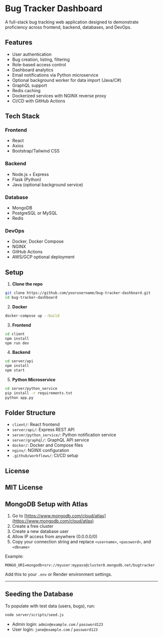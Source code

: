 
# Bug Tracker Dashboard

A full-stack bug tracking web application designed to demonstrate proficiency across frontend, backend, databases, and DevOps.

## Features
- User authentication
- Bug creation, listing, filtering
- Role-based access control
- Dashboard analytics
- Email notifications via Python microservice
- Optional background worker for data import (Java/C#)
- GraphQL support
- Redis caching
- Dockerized services with NGINX reverse proxy
- CI/CD with GitHub Actions

## Tech Stack

### Frontend
- React
- Axios
- Bootstrap/Tailwind CSS

### Backend
- Node.js + Express
- Flask (Python)
- Java (optional background service)

### Database
- MongoDB
- PostgreSQL or MySQL
- Redis

### DevOps
- Docker, Docker Compose
- NGINX
- GitHub Actions
- AWS/GCP optional deployment

## Setup

1. **Clone the repo**
```bash
git clone https://github.com/yourusername/bug-tracker-dashboard.git
cd bug-tracker-dashboard
```

2. **Docker**
```bash
docker-compose up --build
```

3. **Frontend**
```bash
cd client
npm install
npm run dev
```

4. **Backend**
```bash
cd server/api
npm install
npm start
```

5. **Python Microservice**
```bash
cd server/python_service
pip install -r requirements.txt
python app.py
```

## Folder Structure

- `client/`: React frontend
- `server/api/`: Express REST API
- `server/python_service/`: Python notification service
- `server/graphql/`: GraphQL API service
- `docker/`: Docker and Compose files
- `nginx/`: NGINX configuration
- `.github/workflows/`: CI/CD setup

## License
MIT License
---

## MongoDB Setup with Atlas

1. Go to [https://www.mongodb.com/cloud/atlas](https://www.mongodb.com/cloud/atlas)
2. Create a free cluster
3. Create a new database user
4. Allow IP access from anywhere (0.0.0.0/0)
5. Copy your connection string and replace `<username>`, `<password>`, and `<dbname>`

Example:
```
MONGO_URI=mongodb+srv://myuser:mypass@cluster0.mongodb.net/bugtracker
```

Add this to your `.env` or Render environment settings.

---

## Seeding the Database

To populate with test data (users, bugs), run:

```bash
node server/scripts/seed.js
```

- Admin login: `admin@example.com` / `password123`
- User login: `jane@example.com` / `password123`